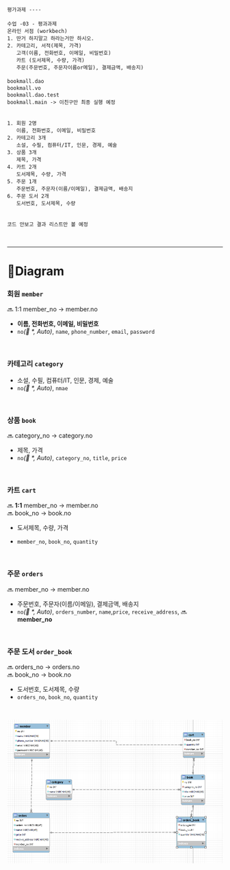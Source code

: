 ```text
평가과제 ----

수업 -03 - 평과과제
온라인 서점 (workbech)
1. 딴거 하지말고 하라는거만 하시오.
2. 카테고리, 서적(제목, 가격)
   고객(이름, 전화번호, 이메일, 비밀번호)
   카트 (도서제목, 수량, 가격)
   주문(주문번호, 주문자이름or메일), 결제금액, 배송지)

bookmall.dao
bookmall.vo
bookmall.dao.test
bookmall.main -> 이친구만 최종 실행 예정


1. 회원 2명
   이름, 전화번호, 이메일, 비밀번호
2. 카테고리 3개
   소설, 수필, 컴퓨터/IT, 인문, 경제, 예술
3. 상품 3개
   제목, 가격
4. 카트 2개
   도서제목, 수량, 가격
5. 주문 1개
   주문번호, 주문자(이름/이메일), 결제금액, 배송지
6. 주문 도서 2개
   도서번호, 도서제목, 수량


코드 안보고 결과 리스트만 볼 예정

```

<br/>

---

# 📃Diagram

### 회원 `member`
🔜 1:1 member_no -> member.no
* **이름, 전화번호, 이메일, 비밀번호**
* `no`_(🔑 *, Auto)_, `name`, `phone_number`, `email`, `password`

<br/>

### 카테고리 `category`
* 소설, 수필, 컴퓨터/IT, 인문, 경제, 예술
* `no`_(🔑 *, Auto)_, `nmae`

<br/>

### 상품 `book`
🔜 category_no -> category.no   


* 제목, 가격
* `no`_(🔑 *, Auto)_, `category_no`, `title`, `price`

<br/>

### 카트 `cart`
🔜 **1:1** member_no -> member.no   
🔜 book_no -> book.no


* 도서제목, 수량, 가격
* `member_no`, `book_no`, `quantity`


  <br/>

### 주문 `orders`
🔜  member_no -> member.no

* 주문번호, 주문자(이름/이메일), 결제금액, 배송지
* `no`_(🔑 *, Auto)_, `orders_number`, `name`,`price`, `receive_address`, 🔜 **member_no**

<br/>

### 주문 도서 `order_book`
🔜 orders_no -> orders.no  
🔜 book_no -> book.no

* 도서번호, 도서제목, 수량
* `orders_no`, `book_no`, `quantity`


<br/>

![img.png](img.png)
